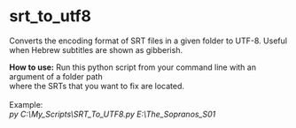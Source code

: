 # srt_to_utf8
Converts the encoding format of SRT files in a given folder to UTF-8.
Useful when Hebrew subtitles are shown as gibberish. 

<strong>How to use:</strong>
Run this python script from your command line with an argument of a folder path<br> where the SRTs that you want to fix are located.
<br><br>Example:<br>
<i>py C:\My_Scripts\SRT_To_UTF8.py E:\The_Sopranos_S01</i>
